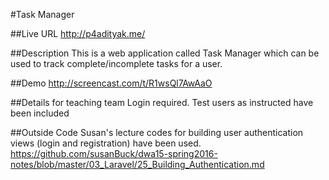 #Task Manager

##Live URL
http://p4adityak.me/

##Description
This is a web application called Task Manager which can be used to track complete/incomplete tasks for a user.


##Demo
http://screencast.com/t/R1wsQl7AwAaO

##Details for teaching team
Login required.
Test users as instructed have been included

##Outside Code
Susan's lecture codes for building user authentication views (login and registration) have been used.
https://github.com/susanBuck/dwa15-spring2016-notes/blob/master/03_Laravel/25_Building_Authentication.md
